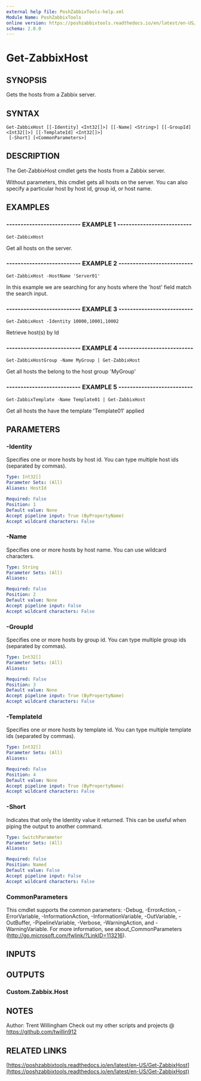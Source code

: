 ```yaml
---
external help file: PoshZabbixTools-help.xml
Module Name: PoshZabbixTools
online version: https://poshzabbixtools.readthedocs.io/en/latest/en-US/Get-ZabbixHost
schema: 2.0.0
---
```


# Get-ZabbixHost

## SYNOPSIS
Gets the hosts from a Zabbix server.

## SYNTAX

```
Get-ZabbixHost [[-Identity] <Int32[]>] [[-Name] <String>] [[-GroupId] <Int32[]>] [[-TemplateId] <Int32[]>]
 [-Short] [<CommonParameters>]
```

## DESCRIPTION
The Get-ZabbixHost cmdlet gets the hosts from a Zabbix server.

Without parameters, this cmdlet gets all hosts on the server. 
You can also specify a particular host by host id, group id, or host name.

## EXAMPLES

### -------------------------- EXAMPLE 1 --------------------------
```
Get-ZabbixHost
```

Get all hosts on the server.

### -------------------------- EXAMPLE 2 --------------------------
```
Get-ZabbixHost -HostName 'Server01'
```

In this example we are searching for any hosts where the 'host' field match the search input.

### -------------------------- EXAMPLE 3 --------------------------
```
Get-ZabbixHost -Identity 10000,10001,10002
```

Retrieve host(s) by Id

### -------------------------- EXAMPLE 4 --------------------------
```
Get-ZabbixHostGroup -Name MyGroup | Get-ZabbixHost
```

Get all hosts the belong to the host group 'MyGroup'

### -------------------------- EXAMPLE 5 --------------------------
```
Get-ZabbixTemplate -Name Template01 | Get-ZabbixHost
```

Get all hosts the have the template 'Template01' applied

## PARAMETERS

### -Identity
Specifies one or more hosts by host id.
You can type multiple host ids (separated by commas).

```yaml
Type: Int32[]
Parameter Sets: (All)
Aliases: HostId

Required: False
Position: 1
Default value: None
Accept pipeline input: True (ByPropertyName)
Accept wildcard characters: False
```

### -Name
Specifies one or more hosts by host name. 
You can use wildcard characters.

```yaml
Type: String
Parameter Sets: (All)
Aliases: 

Required: False
Position: 2
Default value: None
Accept pipeline input: False
Accept wildcard characters: False
```

### -GroupId
Specifies one or more hosts by group id.
You can type multiple group ids (separated by commas).

```yaml
Type: Int32[]
Parameter Sets: (All)
Aliases: 

Required: False
Position: 3
Default value: None
Accept pipeline input: True (ByPropertyName)
Accept wildcard characters: False
```

### -TemplateId
Specifies one or more hosts by template id.
You can type multiple template ids (separated by commas).

```yaml
Type: Int32[]
Parameter Sets: (All)
Aliases: 

Required: False
Position: 4
Default value: None
Accept pipeline input: True (ByPropertyName)
Accept wildcard characters: False
```

### -Short
Indicates that only the Identity value it returned. 
This can be useful when piping the output to another command.

```yaml
Type: SwitchParameter
Parameter Sets: (All)
Aliases: 

Required: False
Position: Named
Default value: False
Accept pipeline input: False
Accept wildcard characters: False
```

### CommonParameters
This cmdlet supports the common parameters: -Debug, -ErrorAction, -ErrorVariable, -InformationAction, -InformationVariable, -OutVariable, -OutBuffer, -PipelineVariable, -Verbose, -WarningAction, and -WarningVariable. For more information, see about_CommonParameters (http://go.microsoft.com/fwlink/?LinkID=113216).

## INPUTS

## OUTPUTS

### Custom.Zabbix.Host

## NOTES
Author: Trent Willingham
Check out my other scripts and projects @ https://github.com/twillin912

## RELATED LINKS

[https://poshzabbixtools.readthedocs.io/en/latest/en-US/Get-ZabbixHost](https://poshzabbixtools.readthedocs.io/en/latest/en-US/Get-ZabbixHost)

